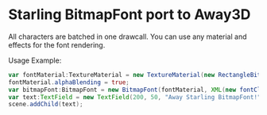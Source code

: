 Starling BitmapFont port to Away3D
==========================
All characters are batched in one drawcall. You can use any material and effects for the font rendering.

Usage Example:
```ActionScript
var fontMaterial:TextureMaterial = new TextureMaterial(new RectangleBitmapTexture((new fontImageCl() as Bitmap).bitmapData), true, false, false);
fontMaterial.alphaBlending = true;
var bitmapFont:BitmapFont = new BitmapFont(fontMaterial, XML(new fontCl()));
var text:TextField = new TextField(200, 50, "Away Starling BitmapFont!", bitmapFont);
scene.addChild(text);
```